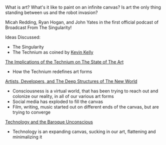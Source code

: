 What is art? What's it like to paint on an infinite canvas? Is art the only thing standing between us and the robot invasion?

Micah Redding, Ryan Hogan, and John Yates in the first official podcast of Broadcast From The Singularity!

Ideas Discussed:
- The Singularity
- The Technium as coined by [Kevin Kelly](http//kk.org)

[The Implications of the Technium on The State of The Art](http://eminenthuman.com/2012/02/22/the-implications-of-the-technium-on-the-state-of-art)
- How the Technium redefines art forms

[Artists, Developers, and The Deep Structures of The New World](http://micahredding.com/blog/2011/12/28/artists-developers-deep-structures-new-world)
- Consciousness is a virtual world, that has been trying to reach out and colonize our reality, in all of our various art forms
- Social media has exploded to fill the canvas
- Film, writing, music started out on different ends of the canvas, but are trying to converge

[Technology and the Baroque Unconscious](http://www.ribbonfarm.com/2011/11/11/technology-and-the-baroque-unconscious/)
- Technology is an expanding canvas, sucking in our art, flattening and minimalizing it